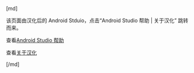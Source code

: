 [md]

该页面由汉化后的 Android Stduio，点击“Android Studio 帮助 | 关于汉化” 跳转而来。

查看[Android Studio 帮助](http://developer.android.com/r/studio-ui/menu-help.html)

查看[关于汉化](http://www.pingfangx.com/xx/translation/android_studio)

[/md]